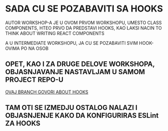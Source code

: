 # SADA CU SE POZABAVITI SA HOOKS

AUTOR WORKSHOP-A JE U OVOM PRVOM WORKSHOPU, UMESTO CLASS COMPONENTS, HTEO PRVO DA PREDSTAVI HOOKS, KAO LAKSI NACIN TO THINK ABOUT WRITING REACT COMPONENTS

A U INTERMEDIATE WORKSHOPU, JA CU SE POZABAVITI SVIM HOOK-OVIMA PO NA OSOB

## OPET, KAO I ZA DRUGE DELOVE WORKSHOPA, OBJASNJAVANJE NASTAVLJAM U SAMOM PROJECT REPO-U

[OVAJ BRANCH GOVORI ABOUT HOOKS](https://github.com/Rade58/1_pure_react_project/tree/2_hooks_intro)

## TAM OTI SE IZMEDJU OSTALOG NALAZI I OBJASNJENJE KAKO DA KONFIGURIRAS ESLint ZA HOOKS
